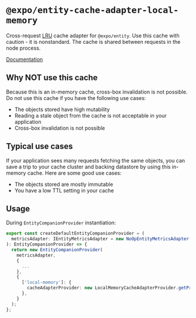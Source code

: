 # `@expo/entity-cache-adapter-local-memory`

Cross-request [LRU](https://github.com/isaacs/node-lru-cache) cache adapter for `@expo/entity`. Use
this cache with caution - it is nonstandard. The cache is shared between requests in the node process.

[Documentation](https://expo.github.io/entity/modules/_expo_cache_adapter_local_memory.html)

## Why NOT use this cache

Because this is an in-memory cache, cross-box invalidation is not possible. Do not use this cache
if you have the following use cases:

- The objects stored have high mutability
- Reading a stale object from the cache is not acceptable in your application
- Cross-box invalidation is not possible

## Typical use cases

If your application sees many requests fetching the same objects, you can save a trip to your cache
cluster and backing datastore by using this in-memory cache. Here are some good use cases:

- The objects stored are mostly immutable
- You have a low TTL setting in your cache

## Usage

During `EntityCompanionProvider` instantiation:

```typescript
export const createDefaultEntityCompanionProvider = (
  metricsAdapter: IEntityMetricsAdapter = new NoOpEntityMetricsAdapter()
): EntityCompanionProvider => {
  return new EntityCompanionProvider(
    metricsAdapter,
    {
      ...
    },
    {
      ['local-memory']: {
        cacheAdapterProvider: new LocalMemoryCacheAdapterProvider.getProvider(),
      },
    }
  );
};

```
